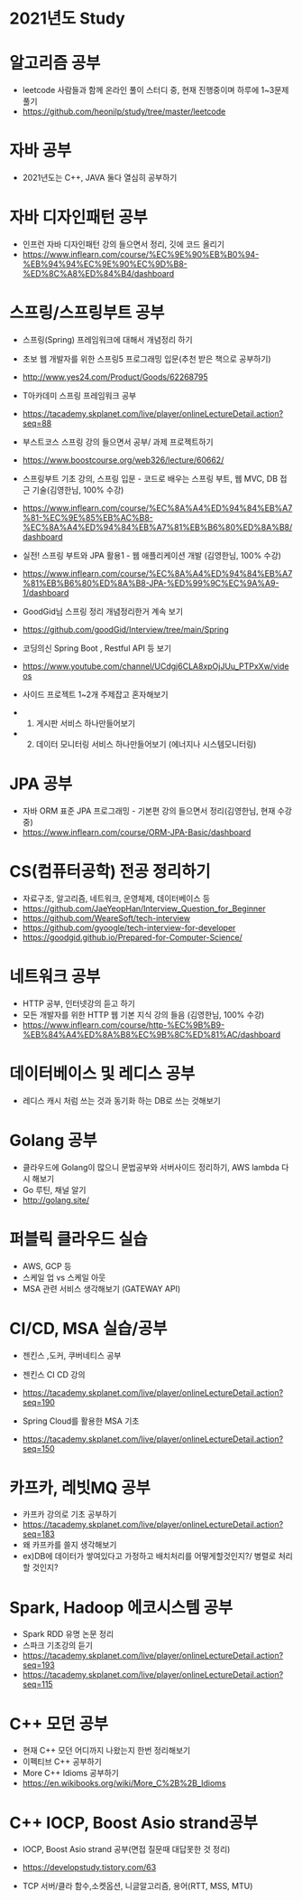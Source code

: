 # 2021년도 Study

# 알고리즘 공부
- leetcode 사람들과 함께 온라인 풀이 스터디 중, 현재 진행중이며 하루에 1~3문제 풀기
- https://github.com/heonilp/study/tree/master/leetcode

# 자바 공부
- 2021년도는 C++, JAVA 둘다 열심히 공부하기

# 자바 디자인패턴 공부
- 인프런 자바 디자인패턴 강의 들으면서 정리, 깃에 코드 올리기
- https://www.inflearn.com/course/%EC%9E%90%EB%B0%94-%EB%94%94%EC%9E%90%EC%9D%B8-%ED%8C%A8%ED%84%B4/dashboard

# 스프링/스프링부트 공부
- 스프링(Spring) 프레임워크에 대해서 개념정리 하기
- 초보 웹 개발자를 위한 스프링5 프로그래밍 입문(추천 받은 책으로 공부하기) 
- http://www.yes24.com/Product/Goods/62268795

- T아카데미 스프링 프레임워크 공부
- https://tacademy.skplanet.com/live/player/onlineLectureDetail.action?seq=88

- 부스트코스 스프링 강의 들으면서 공부/ 과제 프로젝트하기
- https://www.boostcourse.org/web326/lecture/60662/

- 스프링부트 기초 강의, 스프링 입문 - 코드로 배우는 스프링 부트, 웹 MVC, DB 접근 기술(김영한님, 100% 수강)
- https://www.inflearn.com/course/%EC%8A%A4%ED%94%84%EB%A7%81-%EC%9E%85%EB%AC%B8-%EC%8A%A4%ED%94%84%EB%A7%81%EB%B6%80%ED%8A%B8/dashboard

- 실전! 스프링 부트와 JPA 활용1 - 웹 애플리케이션 개발 (김영한님, 100% 수강)
- https://www.inflearn.com/course/%EC%8A%A4%ED%94%84%EB%A7%81%EB%B6%80%ED%8A%B8-JPA-%ED%99%9C%EC%9A%A9-1/dashboard

- GoodGid님 스프링 정리 개념정리한거 계속 보기
- https://github.com/goodGid/Interview/tree/main/Spring

- 코딩의신 Spring Boot , Restful API 등 보기
- https://www.youtube.com/channel/UCdgj6CLA8xpOjJUu_PTPxXw/videos

- 사이드 프로젝트 1~2개 주제잡고 혼자해보기
- 1. 게시판 서비스 하나만들어보기
- 2. 데이터 모니터링 서비스 하나만들어보기 (에너지나 시스템모니터링)

# JPA 공부
- 자바 ORM 표준 JPA 프로그래밍 - 기본편 강의 들으면서 정리(김영한님, 현재 수강중)
- https://www.inflearn.com/course/ORM-JPA-Basic/dashboard

# CS(컴퓨터공학) 전공 정리하기
- 자료구조, 알고리즘, 네트워크, 운영체제, 데이터베이스 등
- https://github.com/JaeYeopHan/Interview_Question_for_Beginner
- https://github.com/WeareSoft/tech-interview
- https://github.com/gyoogle/tech-interview-for-developer
- https://goodgid.github.io/Prepared-for-Computer-Science/

# 네트워크 공부
- HTTP 공부, 인터넷강의 듣고 하기
- 모든 개발자를 위한 HTTP 웹 기본 지식 강의 들음 (김영한님, 100% 수강)
- https://www.inflearn.com/course/http-%EC%9B%B9-%EB%84%A4%ED%8A%B8%EC%9B%8C%ED%81%AC/dashboard

# 데이터베이스 및 레디스 공부
- 레디스 캐시 처럼 쓰는 것과 동기화 하는 DB로 쓰는 것해보기

# Golang 공부
- 클라우드에 Golang이 많으니 문법공부와 서버사이드 정리하기, AWS lambda 다시 해보기
- Go 루틴, 채널 알기
- http://golang.site/

# 퍼블릭 클라우드 실습
- AWS, GCP 등
- 스케일 업 vs 스케일 아웃
- MSA 관련 서비스 생각해보기 (GATEWAY API)

# CI/CD, MSA 실습/공부
- 젠킨스 ,도커, 쿠버네티스 공부
- 젠킨스 CI CD 강의
- https://tacademy.skplanet.com/live/player/onlineLectureDetail.action?seq=190

- Spring Cloud를 활용한 MSA 기초
- https://tacademy.skplanet.com/live/player/onlineLectureDetail.action?seq=150

# 카프카, 레빗MQ 공부
- 카프카 강의로 기초 공부하기
- https://tacademy.skplanet.com/live/player/onlineLectureDetail.action?seq=183
- 왜 카프카를 쓸지 생각해보기
- ex)DB에 데이터가 쌓여있다고 가정하고 배치처리를 어떻게할것인지?/ 병렬로 처리할 것인지?

# Spark, Hadoop 에코시스템 공부
- Spark RDD 유명 논문 정리
- 스파크 기초강의 듣기
- https://tacademy.skplanet.com/live/player/onlineLectureDetail.action?seq=193
- https://tacademy.skplanet.com/live/player/onlineLectureDetail.action?seq=115

# C++ 모던 공부
- 현재 C++ 모던 어디까지 나왔는지 한번 정리해보기
- 이펙티브 C++ 공부하기
- More C++ Idioms 공부하기
- https://en.wikibooks.org/wiki/More_C%2B%2B_Idioms

# C++ IOCP, Boost Asio strand공부
- IOCP, Boost Asio strand 공부(면접 질문때 대답못한 것 정리)
- https://developstudy.tistory.com/63

- TCP 서버/클라 함수,소켓옵션, 니글알고리즘, 용어(RTT, MSS, MTU)

